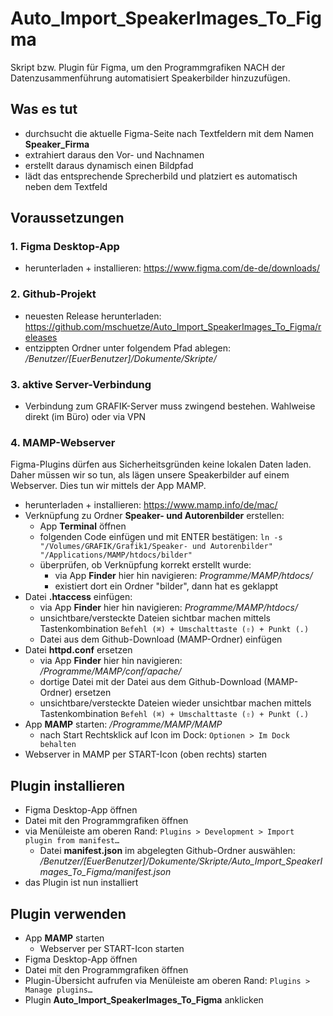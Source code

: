 # Auto_Import_SpeakerImages_To_Figma
Skript bzw. Plugin für Figma, um den Programmgrafiken NACH der Datenzusammenführung automatisiert Speakerbilder hinzuzufügen. 

## Was es tut
- durchsucht die aktuelle Figma-Seite nach Textfeldern mit dem Namen **Speaker_Firma**
- extrahiert daraus den Vor- und Nachnamen
- erstellt daraus dynamisch einen Bildpfad
- lädt das entsprechende Sprecherbild und platziert es automatisch neben dem Textfeld

## Voraussetzungen
### 1. Figma Desktop-App
- herunterladen + installieren: https://www.figma.com/de-de/downloads/
### 2. Github-Projekt
- neuesten Release herunterladen: https://github.com/mschuetze/Auto_Import_SpeakerImages_To_Figma/releases
- entzippten Ordner unter folgendem Pfad ablegen: */Benutzer/[EuerBenutzer]/Dokumente/Skripte/*
### 3. aktive Server-Verbindung
- Verbindung zum GRAFIK-Server muss zwingend bestehen. Wahlweise direkt (im Büro) oder via VPN
### 4. MAMP-Webserver
Figma-Plugins dürfen aus Sicherheitsgründen keine lokalen Daten laden. Daher müssen wir so tun, als lägen unsere Speakerbilder auf einem Webserver. Dies tun wir mittels der App MAMP.
- herunterladen + installieren: https://www.mamp.info/de/mac/
- Verknüpfung zu Ordner **Speaker- und Autorenbilder** erstellen:
  - App **Terminal** öffnen
  - folgenden Code einfügen und mit ENTER bestätigen: `ln -s "/Volumes/GRAFIK/Grafik1/Speaker- und Autorenbilder" "/Applications/MAMP/htdocs/bilder"`
  - überprüfen, ob Verknüpfung korrekt erstellt wurde:
    - via App **Finder** hier hin navigieren: *Programme/MAMP/htdocs/*
    - existiert dort ein Ordner "bilder", dann hat es geklappt
- Datei **.htaccess** einfügen:
  - via App **Finder** hier hin navigieren: *Programme/MAMP/htdocs/*
  - unsichtbare/versteckte Dateien sichtbar machen mittels Tastenkombination `Befehl (⌘) + Umschalttaste (⇧) + Punkt (.)`
  - Datei aus dem Github-Download (MAMP-Ordner) einfügen 
- Datei **httpd.conf** ersetzen
  - via App **Finder** hier hin navigieren: */Programme/MAMP/conf/apache/*
  - dortige Datei mit der Datei aus dem Github-Download (MAMP-Ordner) ersetzen
  - unsichtbare/versteckte Dateien wieder unsichtbar machen mittels Tastenkombination `Befehl (⌘) + Umschalttaste (⇧) + Punkt (.)`
- App **MAMP** starten: */Programme/MAMP/MAMP*
  - nach Start Rechtsklick auf Icon im Dock: `Optionen > Im Dock behalten`
- Webserver in MAMP per START-Icon (oben rechts) starten

## Plugin installieren
- Figma Desktop-App öffnen
- Datei mit den Programmgrafiken öffnen
- via Menüleiste am oberen Rand: `Plugins > Development > Import plugin from manifest…`
  - Datei **manifest.json** im abgelegten Github-Ordner auswählen: */Benutzer/[EuerBenutzer]/Dokumente/Skripte/Auto_Import_SpeakerImages_To_Figma/manifest.json*
- das Plugin ist nun installiert

## Plugin verwenden
- App **MAMP** starten
  - Webserver per START-Icon starten
- Figma Desktop-App öffnen
- Datei mit den Programmgrafiken öffnen
- Plugin-Übersicht aufrufen via Menüleiste am oberen Rand: `Plugins > Manage plugins…`
- Plugin **Auto_Import_SpeakerImages_To_Figma** anklicken